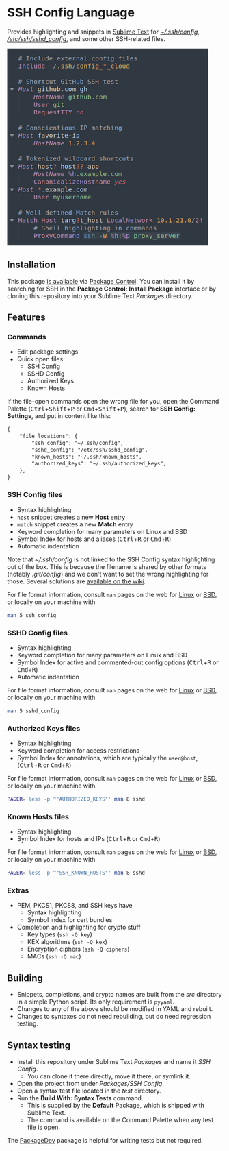 # SSH Config Language

Provides highlighting and snippets
in [Sublime Text][st]
for [*~/.ssh/config*][ssh-config],
[*/etc/ssh/sshd_config*][sshd-config],
and some other SSH-related files.

![Sample screenshot](demo/demo.png)


## Installation

This package [is available][pkg]
via [Package Control][pkg-ctrl].
You can install it
by searching for SSH
in the **Package Control: Install Package** interface
or by cloning this repository
into your Sublime Text *Packages* directory.


## Features

### Commands

- Edit package settings
- Quick open files:
    + SSH Config
    + SSHD Config
    + Authorized Keys
    + Known Hosts

If the file-open commands open the wrong file for you,
open the Command Palette
(<kbd>Ctrl</kbd>+<kbd>Shift</kbd>+<kbd>P</kbd> or
 <kbd>Cmd</kbd>+<kbd>Shift</kbd>+<kbd>P</kbd>),
search for **SSH Config: Settings**,
and put in content like this:

```jsonc
{
    "file_locations": {
        "ssh_config": "~/.ssh/config",
        "sshd_config": "/etc/ssh/sshd_config",
        "known_hosts": "~/.ssh/known_hosts",
        "authorized_keys": "~/.ssh/authorized_keys",
    },
}
```


### SSH Config files

- Syntax highlighting
- `host` snippet creates a new **Host** entry
- `match` snippet creates a new **Match** entry
- Keyword completion for many parameters
  on Linux and BSD
- Symbol Index for hosts and aliases
  (<kbd>Ctrl</kbd>+<kbd>R</kbd> or
   <kbd>Cmd</kbd>+<kbd>R</kbd>)
- Automatic indentation

Note that *~/.ssh/config* is not linked
to the SSH Config syntax highlighting
out of the box.
This is because the filename is shared
by other formats
(notably *.git/config*)
and we don't want to set the wrong highlighting for those.
Several solutions are [available on the wiki][wiki-activation].

For file format information,
consult `man` pages on the web
for [Linux][man-linux-ssh-config]
or [BSD][man-bsd-ssh-config],
or locally on your machine with

```sh
man 5 ssh_config
```


### SSHD Config files

- Syntax highlighting
- Keyword completion for many parameters
  on Linux and BSD
- Symbol Index for active and commented-out config options
  (<kbd>Ctrl</kbd>+<kbd>R</kbd> or
   <kbd>Cmd</kbd>+<kbd>R</kbd>)
- Automatic indentation

For file format information,
consult `man` pages on the web
for [Linux][man-linux-sshd-config]
or [BSD][man-bsd-sshd-config],
or locally on your machine with

```sh
man 5 sshd_config
```


### Authorized Keys files

- Syntax highlighting
- Keyword completion for access restrictions
- Symbol Index for annotations,
  which are typically the `user@host`,
  (<kbd>Ctrl</kbd>+<kbd>R</kbd> or
   <kbd>Cmd</kbd>+<kbd>R</kbd>)


For file format information,
consult `man` pages on the web
for [Linux][man-linux-authorized-keys]
or [BSD][man-bsd-authorized-keys],
or locally on your machine with

```sh
PAGER='less -p ^"AUTHORIZED_KEYS"' man 8 sshd
```


### Known Hosts files

- Syntax highlighting
- Symbol Index for hosts and IPs
  (<kbd>Ctrl</kbd>+<kbd>R</kbd> or
   <kbd>Cmd</kbd>+<kbd>R</kbd>)

For file format information,
consult `man` pages on the web
for [Linux][man-linux-known-hosts]
or [BSD][man-bsd-known-hosts],
or locally on your machine with

```sh
PAGER='less -p ^"SSH_KNOWN_HOSTS"' man 8 sshd
```


### Extras

- PEM, PKCS1, PKCS8, and SSH keys have
    + Syntax highlighting
    + Symbol index for cert bundles
- Completion and highlighting for crypto stuff
    + Key types (`ssh -Q key`)
    + KEX algorithms (`ssh -Q kex`)
    + Encryption ciphers (`ssh -Q ciphers`)
    + MACs (`ssh -Q mac`)


## Building

- Snippets, completions, and crypto names
  are built from the *src* directory
  in a simple Python script.
  Its only requirement is `pyyaml`.
- Changes to any of the above
  should be modified in YAML and rebuilt.
- Changes to syntaxes do not need rebuilding,
  but do need regression testing.


## Syntax testing

- Install this repository under Sublime Text *Packages*
  and name it *SSH Config*.
    + You can clone it there directly, move it there, or symlink it.
- Open the project from under *Packages/SSH Config*.
- Open a syntax test file located in the *test* directory.
- Run the **Build With: Syntax Tests** command.
    + This is supplied by the **Default** Package,
      which is shipped with Sublime Text.
    + The command is available on the Command Palette
      when any test file is open.

The [PackageDev][] package is helpful for writing tests but not required.


[st]: https://www.sublimetext.com
[ssh-config]: #ssh-config-files
[sshd-config]: #sshd-config-files
[man-linux-ssh-config]: https://man7.org/linux/man-pages/man5/ssh_config.5.html "Linux Man page for SSH Config"
[man-linux-sshd-config]: https://man7.org/linux/man-pages/man5/sshd_config.5.html "Linux Man page for SSHD Config"
[man-linux-authorized-keys]: https://www.man7.org/linux/man-pages/man8/sshd.8.html#AUTHORIZED_KEYS_FILE_FORMAT "Linux Man page for Authorized Keys"
[man-linux-known-hosts]: https://www.man7.org/linux/man-pages/man8/sshd.8.html#SSH_KNOWN_HOSTS_FILE_FORMAT "Linux Man page for Known Hosts"
[man-bsd-ssh-config]: https://man.openbsd.org/ssh_config.5 "BSD Man page for SSH Config"
[man-bsd-sshd-config]: https://man.openbsd.org/sshd_config.5 "BSD Man page for SSHD Config"
[man-bsd-authorized-keys]: https://man.openbsd.org/sshd.8#AUTHORIZED_KEYS_FILE_FORMAT "BSD Man page for Authorized Keys"
[man-bsd-known-hosts]: https://man.openbsd.org/sshd.8#SSH_KNOWN_HOSTS_FILE_FORMAT "BSD Man page for Known Hosts"
[pkg]: https://packagecontrol.io/packages/SSH%20Config
[pkg-ctrl]: https://packagecontrol.io
[wiki-activation]: https://github.com/robballou/sublimetext-sshconfig/wiki/Activate-SSH-Config-highlighting
[packagedev]: https://packagecontrol.io/packages/PackageDev
